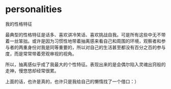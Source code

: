 # personalities
我的性格特征

最典型的性格特征是话多、喜欢讲冷笑话、喜欢挑战自我。可是所有这些中无不带着一丝笨拙。或许是因为习惯性地带着抽离感来看自己和周围的环境，观察者和参与者的两重身份对我是同等重要的，所以对自己的生活甚至都没有百分之百的参与度，而是常常带着旁观审视的视角。

所以，抽离感似乎成了我最大的个性特征。表现出来的是会偶尔陷入灵魂出窍般的走神，慢悠悠却经常很累。

上面的话，也许是真的，也许只是我给自己的懒惰找了一个借口：）
